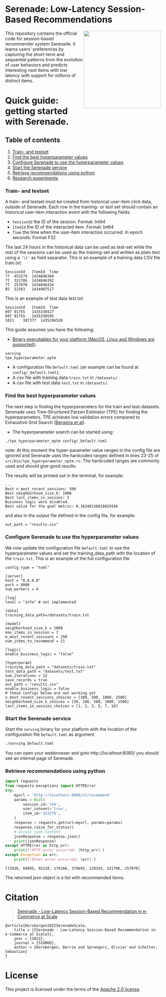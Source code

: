 # Serenade: Low-Latency Session-Based Recommendations
<img src="https://icai.ai/wp-content/uploads/2020/01/AIRLabAmsterdam-10-6-gecomprimeerd-transparant.png" width="250" align="right">
This repository contains the official code for session-based recommender system Serenade.
It learns users' preferences by capturing the short-term and sequential patterns from the evolution of user
behaviors and predicts interesting next items with low latency with support for millions of distinct items.

# Quick guide: getting started with Serenade.

## Table of contents
1. [Train- and testset](#dataset)
2. [Find the best hyperparameter values](#find-hyperparams)
3. [Configure Serenade to use the hyperparameter values](#update-config)
4. [Start the Serenade service](#start-service)
5. [Retrieve recommendations using python](#retrieve-recommendations)
6. [Research experiments](#research-experiments)


### Train- and testset <a name="dataset"></a>
A train- and testset must be created from historical user-item click data, outside of Serenade. Each row in the training- or test set should contain an historical user-item interaction event with the following fields:
* ```SessionId``` the ID of the session. Format: Int64
* ```ItemId``` the ID of the interacted item. Format: Int64
* ```Time``` the time when the user-item interaction occurred. In epoch seconds: Format F32

The last 24 hours in the historical data can be used as test-set while the rest of the sessions can be used as the training-set and written as plain text using a ```'\t'``` as field separator.
This is an example of a training data CSV file train.txt:
```
SessionId	ItemId	Time
77	453279	1434846304
77	321706	1434846392
77	257070	1434846434
85	52383	1434987517
```

This is an example of test data test.txt:
```
SessionId	ItemId	Time
897	91755	1435330427
897	91755	1435330595
1011	387377	1435296520
```

This guide assumes you have the following:
- [Binary executables for your platform (MacOS, Linux and Windows are supported)](https://github.com/bolcom/serenade/releases):
```
serving
tpe_hyperparameter_optm
```
- A configuration file `Default.toml` (an example can be found at `config/_Default.toml`);
- A csv file with training data `train.txt` in `/datasets/`.
- A csv file with test data `test.txt` in `/datasets/`.

### Find the best hyperparameter values <a name="find-hyperparams"></a>
The next step is finding the hyperparameters for the train and test-datasets. 
Serenade uses Tree-Structured Parzen Estimator (TPE) for finding the hyperparameters. TPE achieves low validation errors compared to Exhaustive Grid Search ([Bergstra et al](http://proceedings.mlr.press/v28/bergstra13.pdf)).

* The hyperparameter search can be started using:
```bash
./tpe_hyperparameter_optm config/_Default.toml 
```
note: At this moment the hyper-parameter value ranges in the config file are ignored and Serenade uses the hardcoded ranges defined in lines 23-25 of `src/bin/tpe_hyperparameter_optm.rs`. The hardcoded ranges are commonly used and should give good results. 

The results will be printed out in the terminal, for example:
```
...
Best n_most_recent_sessions: 500
Best neighborhood_size_k: 1000
Best last_items_in_session: 5
Business logic were disabled.
Best value for the goal metric: 0.16249138818029166
```
and also in the output file defined in the config file, for example:
```
out_path = "results.csv"
```

### Configure Serenade to use the hyperparameter values <a name="update-config"></a>
We now update the configuration file `Default.toml` to use the hyperparameter values and set the training_data_path with the location of the ```train.txt```.
This is an example of the full configuration file
```
config_type = "toml"

[server]
host = "0.0.0.0"
port = 8080
num_workers = 4

[log]
level = "info" # not implemented

[data]
training_data_path=/datasets/train.txt

[model]
neighborhood_size_k = 1000
max_items_in_session = 7 
m_most_recent_sessions = 250
num_items_to_recommend = 21

[logic]
enable_business_logic = "false"

[hyperparam]
training_data_path = "datasets/train.txt"
test_data_path = "datasets/test.txt"
num_iterations = 12
save_records = true
out_path = "results.csv"
enable_business_logic = false
# these configs below are not working yet
n_most_recent_sessions_choices = [100, 500, 1000, 2500]
neighborhood_size_k_choices = [50, 100, 500, 1000, 1500]
last_items_in_session_choices = [1, 2, 3, 5, 7, 10]
```

### Start the Serenade service <a name="start-service"></a>
Start the `serving` binary for your platform with the location of the configuration file `Default.toml` as argument
```bash
./serving Default.toml
```

You can open your webbrowser and goto http://localhost:8080/ you should see an internal page of Serenade.


### Retrieve recommendations using python <a name="retrieve-recommendations"></a>

```python
import requests
from requests.exceptions import HTTPError
try:
    myurl = 'http://localhost:8080/v1/recommend'
    params = dict(
        session_id='144',
        user_consent='true',
        item_id='453279',
    )
    response = requests.get(url=myurl, params=params)
    response.raise_for_status()
    # access json content
    jsonResponse = response.json()
    print(jsonResponse)
except HTTPError as http_err:
    print(f'HTTP error occurred: {http_err}')
except Exception as err:
    print(f'Other error occurred: {err}')
```
```
[72916, 84895, 92210, 176166, 379693, 129343, 321706, 257070]
```
The returned json object is a list with recommended items.



# Citation
> [Serenade - Low-Latency Session-Based Recommendation in e-Commerce at Scale](https://ssc.io/pdf/modds003.pdf)

    @article{Kersbergen2022SerenadeScale,
        title = {{Serenade - Low-Latency Session-Based Recommendation in e-Commerce at Scale}},
        year = {2022},
        journal = {SIGMOD},
        author = {Kersbergen, Barrie and Sprangers, Olivier and Schelter, Sebastian}
    }


# License
This project is licensed under the terms of the [Apache 2.0 license](LICENSE.md).

